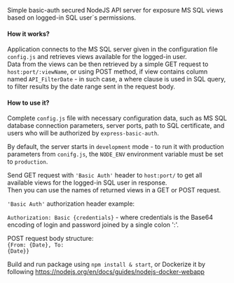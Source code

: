 Simple basic-auth secured NodeJS API server for exposure MS SQL views based on logged-in SQL user`s permissions.

<h4>How it works?</h4>

Application connects to the MS SQL server given in the configuration file <code>config.js</code> and retrieves views available for the logged-in user.</br>
Data from the views can be then retrieved by a simple GET request to <code>host:port/:viewName</code>, or using POST method, if view contains column named <code>API_FilterDate</code> - in such case, a where clause is used in SQL query, to filter results by the date range sent in the request body.

<h4>How to use it?</h4>

Complete <code>config.js</code> file with necessary configuration data, such as MS SQL database connection parameters, server ports, path to SQL certificate, and users who will be authorized by <code>express-basic-auth</code>.

By default, the server starts in <code>development</code> mode - to run it with production parameters from <code>conifg.js</code>, the <code>NODE_ENV</code> environment variable must be set to <code>production</code>.

Send GET request with <code>'Basic Auth'</code> header to <code>host:port/</code> to get all available views for the logged-in SQL user in response.</br>
Then you can use the names of returned views in a GET or POST request.

<code>'Basic Auth'</code> authorization header example:</br>
<code> Authorization: Basic {credentials}</code> - where credentials is the Base64 encoding of login and password joined by a single colon ':'.

POST request body structure:</br>
<code>{From: {Date}, To: {Date}}</code>

Build and run package using <code>npm install & start</code>, or Dockerize it by following <https://nodejs.org/en/docs/guides/nodejs-docker-webapp>